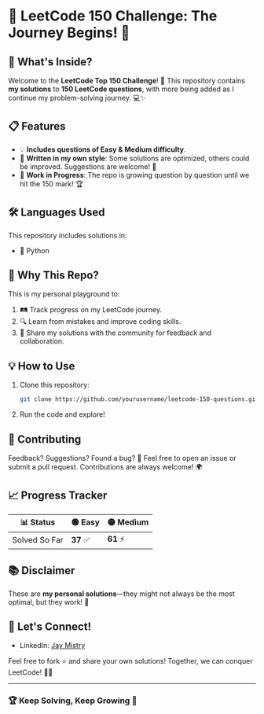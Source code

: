 # 🚀 LeetCode 150 Challenge: The Journey Begins! 🌟

## 🧩 What's Inside?

Welcome to the **LeetCode Top 150 Challenge**! 🎯 This repository contains **my solutions** to **150 LeetCode questions**, with more being added as I continue my problem-solving journey. 💻✨

## 📋 Features

- 💡 **Includes questions of Easy & Medium difficulty**.
- 🧠 **Written in my own style**: Some solutions are optimized, others could be improved. Suggestions are welcome! 🤝
- 🔄 **Work in Progress**: The repo is growing question by question until we hit the 150 mark! 🏆

## 🛠️ Languages Used

This repository includes solutions in:

- 🐍 Python

## 🌟 Why This Repo?

This is my personal playground to:

1. 🛤️ Track progress on my LeetCode journey.
2. 🔍 Learn from mistakes and improve coding skills.
3. 🎉 Share my solutions with the community for feedback and collaboration.

## 💡 How to Use

1. Clone this repository:
   ```bash
   git clone https://github.com/yourusername/leetcode-150-questions.git
   ```
2. Run the code and explore!

## 📝 Contributing

Feedback? Suggestions? Found a bug? 🐞
Feel free to open an issue or submit a pull request. Contributions are always welcome! 🌍

## 📈 Progress Tracker

| 📊 Status     | 🟢 Easy      | 🟡 Medium    |
| ------------- | ------------ | ------------ |
| Solved So Far | **37** ✅ | **61** ⚡ |

## 📚 Disclaimer

These are **my personal solutions**—they might not always be the most optimal, but they work! 🌟

## 🎉 Let's Connect!

- LinkedIn: [Jay Mistry](https://www.linkedin.com/in/jay-mistry-15a5091b0/)

Feel free to fork ⭐ and share your own solutions! Together, we can conquer LeetCode! 💪🔥

---

### 🏆 Keep Solving, Keep Growing 🌱
